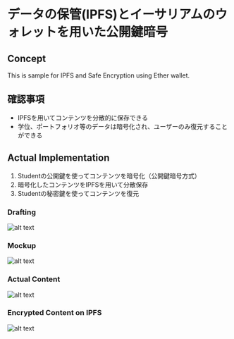 
# データの保管(IPFS)とイーサリアムのウォレットを用いた公開鍵暗号

## Concept
This is sample for IPFS and Safe Encryption using Ether wallet.

## 確認事項
 - IPFSを用いてコンテンツを分散的に保存できる
 - 学位、ポートフォリオ等のデータは暗号化され、ユーザーのみ復元することができる

## Actual Implementation
 1. Studentの公開鍵を使ってコンテンツを暗号化（公開鍵暗号方式）
 2. 暗号化したコンテンツをIPFSを用いて分散保存
 3. Studentの秘密鍵を使ってコンテンツを復元

### Drafting
![alt text](https://github.com/block-base/blockchain_hk2019tokyo_demo/blob/master/sample/sample/ipfs/img/draft.png)

### Mockup
![alt text](https://github.com/block-base/blockchain_hk2019tokyo_demo/blob/master/sample/sample/ipfs/img/demo.png)

### Actual Content
![alt text](https://github.com/block-base/blockchain_hk2019tokyo_demo/blob/master/sample/sample/ipfs/img/dgree.png)

### Encrypted Content on IPFS
![alt text](https://github.com/block-base/blockchain_hk2019tokyo_demo/blob/master/sample/sample/ipfs/img/ipfs.png)
